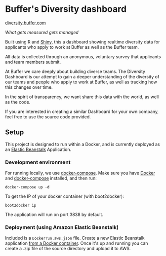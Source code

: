 # Buffer's Diversity dashboard

[diversity.buffer.com](http://diversity.buffer.com)

*What gets measured gets managed*

Built using R and [Shiny](http://shiny.rstudio.com/), this a dashboard showing realtime diversity data for applicants who apply to work at Buffer as well as the Buffer team.

All data is collected through an anonymous, voluntary survey that applicants and team members submit.

At Buffer we care deeply about building diverse teams. The Diversity Dashboard is our attempt to gain a deeper understanding of the diversity of our teams and people who apply to work at Buffer, as well as tracking how this changes over time.

In the spirit of transparency, we want share this data with the world, as well as the code.

If you are interested in creating a similar Dashboard for your own company, feel free to use the source code provided.

## Setup

This project is designed to run within a Docker, and is currently deployed as an [Elastic Beanstalk](https://aws.amazon.com/documentation/elastic-beanstalk/) Application.

### Development environment

For running locally, we use [docker-compose](https://docs.docker.com/compose/). Make sure you have [Docker](https://docs.docker.com/installation/mac/) and [docker-compose](https://docs.docker.com/compose/install/) installed, and then run:

```
docker-compose up -d
```

To get the IP of your docker container (with boot2docker):

```
boot2docker ip
```

The application will run on port 3838 by default.

### Deployment (using Amazon Elastic Beanstalk)

Included is a ``Dockerrun.aws.json`` file. Create a new Elastic Beanstalk application [from a Docker container](https://docs.aws.amazon.com/elasticbeanstalk/latest/dg/create_deploy_docker.html).
Once it's up and running you can create a .zip file of the source directory and upload it to AWS.

